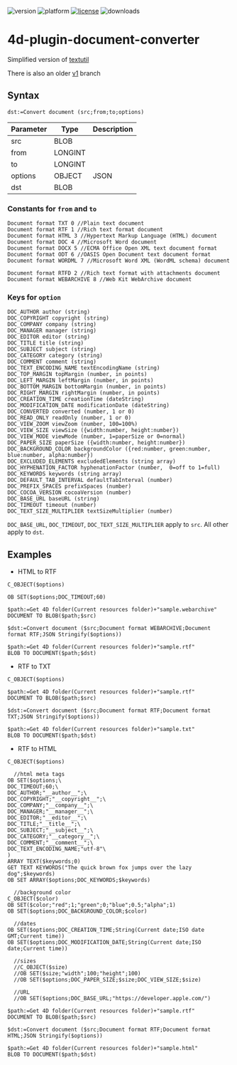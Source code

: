 ![version](https://img.shields.io/badge/version-17%2B-3E8B93)
![platform](https://img.shields.io/static/v1?label=platform&message=mac-intel%20|%20mac-arm&color=blue)
[![license](https://img.shields.io/github/license/miyako/4d-plugin-document-converter)](LICENSE)
![downloads](https://img.shields.io/github/downloads/miyako/4d-plugin-document-converter/total)

4d-plugin-document-converter
============================

Simplified version of [textutil](https://developer.apple.com/library/mac/documentation/Darwin/Reference/ManPages/man1/textutil.1.html)

There is also an older [v1](https://github.com/miyako/4d-plugin-document-converter/tree/v1) branch

## Syntax

```
dst:=Convert document (src;from;to;options)
```

Parameter|Type|Description
------------|------------|----
src|BLOB|
from|LONGINT|
to|LONGINT|
options|OBJECT|JSON
dst|BLOB|

### Constants for ``from`` and ``to``

```
Document format TXT 0 //Plain text document
Document format RTF 1 //Rich text format document
Document format HTML 3 //Hypertext Markup Language (HTML) document
Document format DOC 4 //Microsoft Word document
Document format DOCX 5 //ECMA Office Open XML text document format
Document format ODT 6 //OASIS Open Document text document format
Document format WORDML 7 //Microsoft Word XML (WordML schema) document
```

```
Document format RTFD 2 //Rich text format with attachments document
Document format WEBARCHIVE 8 //Web Kit WebArchive document
```

### Keys for ``option``

```
DOC_AUTHOR author (string)
DOC_COPYRIGHT copyright (string)
DOC_COMPANY company (string)
DOC_MANAGER manager (string)
DOC_EDITOR editor (string)
DOC_TITLE title (string)
DOC_SUBJECT subject (string)
DOC_CATEGORY category (string)
DOC_COMMENT comment (string)
DOC_TEXT_ENCODING_NAME textEncodingName (string)
DOC_TOP_MARGIN topMargin (number, in points)
DOC_LEFT_MARGIN leftMargin (number, in points)
DOC_BOTTOM_MARGIN bottomMargin (number, in points)
DOC_RIGHT_MARGIN rightMargin (number, in points)
DOC_CREATION_TIME creationTime (dateString)
DOC_MODIFICATION_DATE modificationDate (dateString)
DOC_CONVERTED converted (number, 1 or 0)
DOC_READ_ONLY readOnly (number, 1 or 0)
DOC_VIEW_ZOOM viewZoom (number, 100=100%)
DOC_VIEW_SIZE viewSize ({width:number, height:number})
DOC_VIEW_MODE viewMode (number, 1=paperSize or 0=normal)
DOC_PAPER_SIZE paperSize ({width:number, height:number})
DOC_BACKGROUND_COLOR backgroundColor ({red:number, green:number, blue:number, alpha:number})
DOC_EXCLUDED_ELEMENTS excludedElements (string array)
DOC_HYPHENATION_FACTOR hyphenationFactor (number,  0=off to 1=full)
DOC_KEYWORDS keywords (string array)
DOC_DEFAULT_TAB_INTERVAL defaultTabInterval (number)
DOC_PREFIX_SPACES prefixSpaces (number)
DOC_COCOA_VERSION cocoaVersion (number)
DOC_BASE_URL baseURL (string)
DOC_TIMEOUT timeout (number)
DOC_TEXT_SIZE_MULTIPLIER textSizeMultiplier (number)
```

``DOC_BASE_URL``, ``DOC_TIMEOUT``, ``DOC_TEXT_SIZE_MULTIPLIER`` apply to ``src``. All other apply to ``dst``.

## Examples

* HTML to RTF

```
C_OBJECT($options)

OB SET($options;DOC_TIMEOUT;60)

$path:=Get 4D folder(Current resources folder)+"sample.webarchive"
DOCUMENT TO BLOB($path;$src)

$dst:=Convert document ($src;Document format WEBARCHIVE;Document format RTF;JSON Stringify($options))

$path:=Get 4D folder(Current resources folder)+"sample.rtf"
BLOB TO DOCUMENT($path;$dst)
```

* RTF to TXT

```
C_OBJECT($options)

$path:=Get 4D folder(Current resources folder)+"sample.rtf"
DOCUMENT TO BLOB($path;$src)

$dst:=Convert document ($src;Document format RTF;Document format TXT;JSON Stringify($options))

$path:=Get 4D folder(Current resources folder)+"sample.txt"
BLOB TO DOCUMENT($path;$dst)
```

* RTF to HTML

```
C_OBJECT($options)

  //html meta tags
OB SET($options;\
DOC_TIMEOUT;60;\
DOC_AUTHOR;"__author__";\
DOC_COPYRIGHT;"__copyright__";\
DOC_COMPANY;"__company__";\
DOC_MANAGER;"__manager__";\
DOC_EDITOR;"__editor__";\
DOC_TITLE;"__title__";\
DOC_SUBJECT;"__subject__";\
DOC_CATEGORY;"__category__";\
DOC_COMMENT;"__comment__";\
DOC_TEXT_ENCODING_NAME;"utf-8"\
)
ARRAY TEXT($keywords;0)
GET TEXT KEYWORDS("The quick brown fox jumps over the lazy dog";$keywords)
OB SET ARRAY($options;DOC_KEYWORDS;$keywords)

  //background color
C_OBJECT($color)
OB SET($color;"red";1;"green";0;"blue";0.5;"alpha";1)
OB SET($options;DOC_BACKGROUND_COLOR;$color)

  //dates
OB SET($options;DOC_CREATION_TIME;String(Current date;ISO date GMT;Current time))
OB SET($options;DOC_MODIFICATION_DATE;String(Current date;ISO date;Current time))

  //sizes
  //C_OBJECT($size)
  //OB SET($size;"width";100;"height";100)
  //OB SET($options;DOC_PAPER_SIZE;$size;DOC_VIEW_SIZE;$size)

  //URL
  //OB SET($options;DOC_BASE_URL;"https://developer.apple.com/")

$path:=Get 4D folder(Current resources folder)+"sample.rtf"
DOCUMENT TO BLOB($path;$src)

$dst:=Convert document ($src;Document format RTF;Document format HTML;JSON Stringify($options))

$path:=Get 4D folder(Current resources folder)+"sample.html"
BLOB TO DOCUMENT($path;$dst)
```
